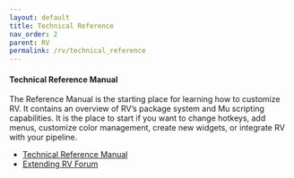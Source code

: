 ```yaml
---
layout: default
title: Technical Reference
nav_order: 2
parent: RV
permalink: /rv/technical_reference
---
```


#### Technical Reference Manual

The Reference Manual is the starting place for learning how to customize RV. It contains an overview of RV’s package system and Mu scripting capabilities. It is the place to start if you want to change hotkeys, add menus, customize color management, create new widgets, or integrate RV with your pipeline.

* [Technical Reference Manual](http://www.tweaksoftware.com/static/documentation/rv/current/html/rv_reference.html)
* [Extending RV Forum](https://support.shotgunsoftware.com/forums/23078667-Extending-and-Customizing-RV-Python-Mu-JavaScript-etc-#recent)
